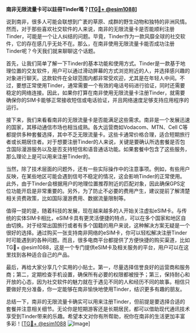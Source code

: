 **南非无限流量卡可以註冊Tinder嗎？[[TG💪+ @esim1088](https://t.me/s/esim1088)]**

说到南非，很多人可能会联想到广袤的草原、成群的野生动物和独特的非洲风情。然而，对于那些喜欢社交软件的人来说，南非的无限流量卡是否能顺利注册Tinder，可能是一个让人纠结的问题。毕竟，Tinder作为一款风靡全球的社交软件，它的存在感几乎无处不在。那么，在南非使用无限流量卡能否成功注册Tinder呢？今天我们就来聊聊这个话题。

首先，让我们简单了解一下Tinder的基本功能和使用方式。Tinder是一款基于地理位置的交友软件，用户可以通过滑动屏幕的方式浏览附近的人，并选择感兴趣的对象进行聊天。这款软件在全球范围内都非常受欢迎，尤其是在年轻人中间。不过，要想正常使用Tinder，通常需要一个有效的电话号码进行验证，同时还需要稳定的网络连接。因此，如果你打算在南非使用无限流量卡注册Tinder，就需要确保你的SIM卡能够正常接收短信或电话验证，并且网络速度足够支持应用程序的运行。

接下来，我们来看看南非的无限流量卡是否能满足这些需求。南非是一个发展迅速的国家，其移动通信市场也相当成熟。各大运营商如Vodacom、MTN、Cell C等都提供多种套餐选择，其中不乏无限流量卡。这些卡通常价格合理，适合短期旅行者或长期居住者。对于想要注册Tinder的人来说，关键是要确认所选套餐是否包含国际漫游服务以及是否支持短信和语音通话功能。如果套餐中包含了这些服务，那么理论上是可以用来注册Tinder的。

当然，除了技术层面的问题外，还有一些实际操作中的注意事项。例如，有些用户反映，在某些地区可能会遇到信号不稳定的情况，这会影响Tinder的正常使用。此外，由于Tinder会根据用户的地理位置推荐附近的匹配对象，因此确保GPS定位功能开启是非常重要的。另外，为了防止不必要的费用产生，建议提前了解清楚相关资费政策，比如国际漫游费用、数据流量限制等。

值得一提的是，随着科技的发展，现在越来越多的人开始关注虚拟eSIM卡。与传统的实体SIM卡相比，eSIM卡具有更灵活便捷的特点，可以在多个国家和地区自由切换。对于经常出国旅行或者有多个国籍的用户来说，这种解决方案无疑是一个很好的选择。通过购买一张支持南非网络的eSIM卡，你可以轻松解决注册Tinder时可能遇到的各种问题。而且，很多电商平台都提供了方便快捷的购买渠道，比如TG💪+ @esim1088，这是一个专门提供eSIM卡及相关服务的平台，用户可以在这里找到各种适合自己的产品。

最后，再给大家分享几个实用的小贴士。第一，尽量选择信誉良好的运营商和服务商；第二，定期检查手机设置，确保所有必要的权限都被授予；第三，保持耐心和开放的心态，因为社交软件的魅力就在于遇见不同的人和经历不同的故事。相信只要做好充分准备，你一定能够在南非愉快地使用Tinder，结识更多有趣的朋友。

总结一下，南非的无限流量卡确实可以用来注册Tinder，但前提是要选择合适的套餐并注意相关细节。无论你是短期游客还是长期居民，都可以借助现代通讯技术享受到Tinder带来的乐趣。希望本文对你有所帮助，祝你在南非的生活更加丰富多彩！[[TG💪+ @esim1088](https://t.me/s/esim1088) ![Image](https://i.postimg.cc/4NQfJmqS/Snipaste-2025-05-13-00-14-12.png)]